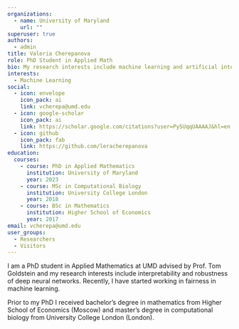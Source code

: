 ```yaml
---
organizations:
  - name: University of Maryland
    url: ""
superuser: true
authors:
  - admin
title: Valeria Cherepanova
role: PhD Student in Applied Math
bio: My research interests include machine learning and artificial intelligence
interests:
  - Machine Learning
social:
  - icon: envelope
    icon_pack: ai
    link: vcherepa@umd.edu
  - icon: google-scholar
    icon_pack: ai
    link: https://scholar.google.com/citations?user=PySUqqUAAAAJ&hl=en
  - icon: github
    icon_pack: fab
    link: https://github.com/leracherepanova
education:
  courses:
    - course: PhD in Applied Mathematics
      institution: University of Maryland
      year: 2023
    - course: MSc in Computational Biology
      institution: University College London
      year: 2018
    - course: BSc in Mathematics
      institution: Higher School of Economics
      year: 2017
email: vcherepa@umd.edu
user_groups:
  - Researchers
  - Visitors
---
```

I am a PhD student in Applied Mathematics at UMD advised by Prof. Tom Goldstein and my research interests include interpretability and robustness of deep neural networks. Recently, I have started working in fairness in machine learning.

Prior to my PhD I received bachelor’s degree in mathematics from Higher School of Economics (Moscow) and master’s degree in computational biology from University College London (London).